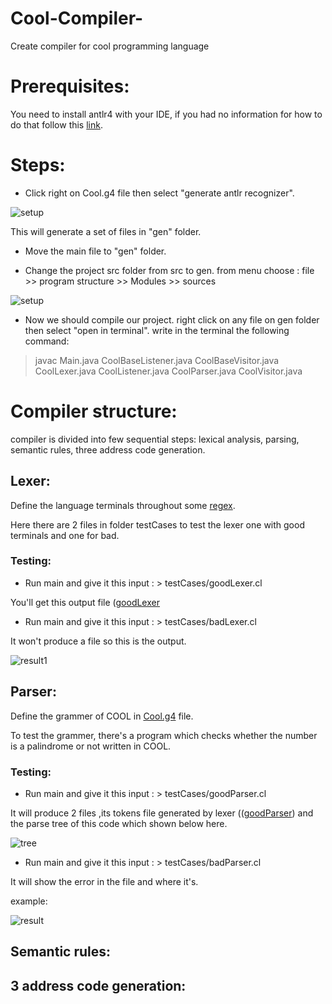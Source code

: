 # Cool-Compiler-
  Create compiler for cool programming language

# Prerequisites:
  You need to install antlr4 with your IDE, if you had no information for how to do that follow this [link](https://github.com/antlr/antlr4/blob/master/doc/java-target.md).


# Steps:

  * Click right on Cool.g4 file then select "generate antlr recognizer".
  
  ![setup](https://i.ibb.co/V2RQXSX/Capture.png)
  
  This will generate a set of files in "gen" folder.

  * Move the main file to "gen" folder.
  
  * Change the project src folder from src to gen.
  from menu choose : file >> program structure >> Modules >> sources
  
  ![setup](https://i.ibb.co/DR7Xsrn/Capture.png)

  * Now we should compile our project. 
   right click on any file on gen folder then select "open in terminal".
   write in the terminal the following command:
   
   >javac Main.java CoolBaseListener.java CoolBaseVisitor.java CoolLexer.java CoolListener.java CoolParser.java CoolVisitor.java


# Compiler structure: 

  compiler is divided into few sequential steps: lexical analysis, parsing, semantic rules, three address code generation.

## Lexer:

   Define the language terminals throughout some [regex](https://www.rexegg.com/regex-quickstart.html).

   Here there are 2 files in folder testCases to test the lexer one with good terminals and one for bad.
  
### Testing:

  - Run main and give it this input :  > testCases/goodLexer.cl 
  
  You'll get this output file ([goodLexer](https://github.com/Wafaaismail/Cool-Compiler-/blob/master/output/good.cl-lex)

  - Run main and give it this input :  > testCases/badLexer.cl
  
  It won't produce a file so this is the output.
  
  ![result1](https://i.ibb.co/V9r4TTk/Capture.png)
  
## Parser:
  
  Define the grammer of COOL in [Cool.g4](https://github.com/Wafaaismail/Cool-Compiler-/blob/master/src/Cool.g4) file.
  
  To test the grammer, there's a program which checks whether the number is a palindrome or not written in COOL. 
 
### Testing:

   - Run main and give it this input :  > testCases/goodParser.cl 
   
   It will produce 2 files ,its tokens file generated by lexer (([goodParser](https://github.com/Wafaaismail/Cool-Compiler-/blob/master/output/goodParser.cl-lex)) and the parse tree of this code which shown below here.
   
   ![tree](https://github.com/Wafaaismail/Cool-Compiler-/blob/master/output/parseTree.png)
   


  - Run main and give it this input :  > testCases/badParser.cl
  
  It will show the error in the file and where it's.
  
 example:
  
  ![result](https://i.imgur.com/WcXw5UQ.png)
  
## Semantic rules:

## 3 address code generation:


  
